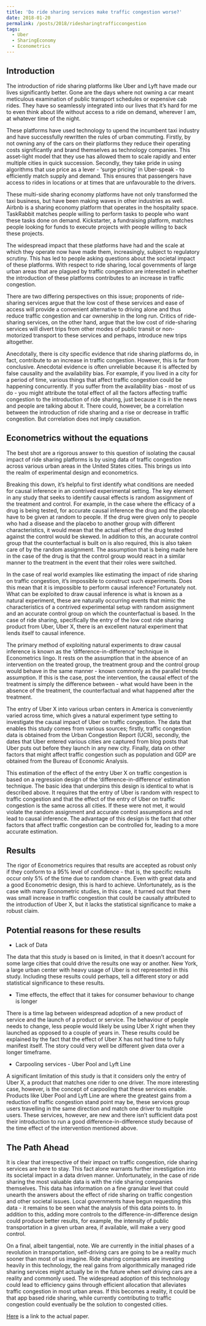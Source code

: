```yaml
---
title: 'Do ride sharing services make traffic congestion worse?'
date: 2018-01-20
permalink: /posts/2018/ridesharingtrafficcongestion
tags:
  - Uber
  - SharingEconomy
  - Econometrics
---
```


Introduction
------------

The introduction of ride sharing platforms like Uber and Lyft have made our lives significantly better. Gone are the days where not owning a car meant meticulous examination of public transport schedules or expensive cab rides. They have so seamlessly integrated into our lives that it’s hard for me to even think about life without access to a ride on demand, wherever I am, at whatever time of the night. 

These platforms have used technology to upend the incumbent taxi industry and have successfully rewritten the rules of urban commuting. Firstly, by not owning any of the cars on their platforms they reduce their operating costs significantly and brand themselves as technology companies. This asset-light model that they use has allowed them to scale rapidly and enter multiple cities in quick succession. Secondly, they take pride in using algorithms that use price as a lever - ‘surge pricing’ in Uber-speak - to efficiently match supply and demand. This ensures that passengers have access to rides in locations or at times that are unfavourable to the drivers. 

These multi-side sharing economy platforms have not only transformed the taxi business, but have been making waves in other industries as well. Airbnb is a sharing economy platform that operates in the hospitality space. TaskRabbit matches people willing to perform tasks to people who want these tasks done on demand. Kickstarter, a fundraising platform, matches people looking for funds to execute projects with people willing to back these projects. 

The widespread impact that these platforms have had and the scale at which they operate now have made them, increasingly, subject to regulatory scrutiny. This has led to people asking questions about the societal impact of these platforms. With respect to ride sharing, local governments of large urban areas that are plagued by traffic congestion are interested in whether the introduction of these platforms contributes to an increase in traffic congestion. 

There are two differing perspectives on this issue; proponents of ride-sharing services argue that the low cost of these services and ease of access will provide a convenient alternative to driving alone and thus reduce traffic congestion and car ownership in the long run. Critics of ride-sharing services, on the other hand, argue that the low cost of ride-sharing services will divert trips from other modes of public transit or non-motorized transport to these services and perhaps, introduce new trips altogether.

Anecdotally, there is city specific evidence that ride sharing platforms do, in fact, contribute to an increase in traffic congestion. However, this is far from conclusive. Anecdotal evidence is often unreliable because it is affected by false causality and the availability bias. For example, if you lived in a city for a period of time, various things that affect traffic congestion could be happening concurrently. If you suffer from the availability bias - most of us do - you might attribute the total effect of all the factors affecting traffic congestion to the introduction of ride sharing, just because it is in the news and people are talking about it. There could, however, be a correlation between the introduction of ride sharing and a rise or decrease in traffic congestion. But correlation does not imply causation. 

Econometrics without the equations
----------------------------------

The best shot are a rigorous answer to this question of isolating the causal impact of ride sharing platforms is by using data of traffic congestion across various urban areas in the United States cities. This brings us into the realm of experimental design and econometrics. 

Breaking this down, it’s helpful to first identify what conditions are needed for causal inference in an contrived experimental setting. The key element in any study that seeks to identify causal effects is random assignment of the treatment and control. For example, in the case where the efficacy of a drug is being tested, for accurate causal inference the drug and the placebo have to be given at random to people. If the drug were given only to people who had a disease and the placebo to another group with different characteristics, it would mean that the actual effect of the drug tested against the control would be skewed. In addition to this, an accurate control group that the counterfactual is built on is also required, this is also taken care of by the random assignment. The assumption that is being made here in the case of the drug is that the control group would react in a similar manner to the treatment in the event that their roles were switched. 

In the case of real world examples like estimating the impact of ride sharing on traffic congestion, it’s impossible to construct such experiments. Does this mean that it is impossible to perform causal inference? Fortunately not. What can be exploited to draw causal inference is what is known as a natural experiment, these are naturally occurring events that mimic the characteristics of a contrived experimental setup with random assignment and an accurate control group on which the counterfactual is based. In the case of ride sharing, specifically the entry of the low cost ride sharing product from Uber, Uber X, there is an excellent natural experiment that lends itself to causal inference. 

The primary method of exploiting natural experiments to draw causal inference is known as the ‘difference-in-difference’ technique in Econometrics lingo. It rests on the assumption that in the absence of an intervention on the treated group, the treatment group and the control group would behave in the same manner - known commonly as the parallel trends assumption. If this is the case, post the intervention, the causal effect of the treatment is simply the difference between - what would have been in the absence of the treatment, the counterfactual and what happened after the treatment. 

The entry of Uber X into various urban centers in America is conveniently varied across time, which gives a natural experiment type setting to investigate the causal impact of Uber on traffic congestion. The data that enables this study comes from various sources; firstly, traffic congestion data is obtained from the Urban Congestion Report (UCR), secondly, the dates that Uber entered various cities are captured from blog posts that Uber puts out before they launch in any new city. Finally, data on other factors that might affect traffic congestion such as population and GDP are obtained from the Bureau of Economic Analysis. 

This estimation of the effect of the entry Uber X on traffic congestion is based on a regression design of the ‘difference-in-difference’ estimation technique. The basic idea that underpins this design is identical to what is described above. It requires that the entry of Uber is random with respect to traffic congestion and that the effect of the entry of Uber on traffic congestion is the same across all cities. If these were not met, it would violate the random assignment and accurate control assumptions and not lead to causal inference. The advantage of this design is the fact that other factors that affect traffic congestion can be controlled for, leading to a more accurate estimation. 

Results
-------
The rigor of Econometrics requires that results are accepted as robust only if they conform to a 95% level of confidence - that is, the specific results occur only 5% of the time due to random chance. Even with great data and a good Econometric design, this is hard to achieve. Unfortunately, as is the case with many Econometric studies, in this case, it turned out that there was small increase in traffic congestion that could be causally attributed to the introduction of Uber X, but it lacks the statistical significance to make a robust claim.

Potential reasons for these results 
-----------------------------------
* Lack of Data

The data that this study is based on is limited, in that it doesn’t account for some large cities that could drive the results one way or another. New York, a large urban center with heavy usage of Uber is not represented in this study. Including these results could perhaps, tell a different story or add statistical significance to these results. 

* Time effects, the effect that it takes for consumer behaviour to change is longer
	
There is a time lag between widespread adoption of a new product of service and the launch of a product or service. The behaviour of people needs to change, less people would likely be using Uber X right when they launched as opposed to a couple of years in. These results could be explained by the fact that the effect of Uber X has not had time to fully manifest itself. The story could very well be different given data over a longer timeframe. 

* Carpooling services - Uber Pool and Lyft Line
	
A significant limitation of this study is that it considers only the entry of Uber X, a product that matches one rider to one driver. The more interesting case, however, is the concept of carpooling that these services enable. Products like Uber Pool and Lyft Line are where the greatest gains from a reduction of traffic congestion stand point may be, these services group users travelling in the same direction and match one driver to multiple users. These services, however, are new and there isn’t sufficient data post their introduction to run a good difference-in-difference study because of the time effect of the intervention mentioned above.

The Path Ahead
--------------
It is clear that irrespective of their impact on traffic congestion, ride sharing services are here to stay. This fact alone warrants further investigation into its societal impact in a data driven manner. Unfortunately, in the case of ride sharing the most valuable data is with the ride sharing companies themselves. This data has information on a fine granular level that could unearth the answers about the effect of ride sharing on traffic congestion and other societal issues. Local governments have begun requesting this data - it remains to be seen what the analysis of this data points to. In addition to this, adding more controls to the difference-in-difference design could produce better results, for example, the intensity of public transportation in a given urban area, if available, will make a very good control. 

On a final, albeit tangential, note. We are currently in the initial phases of a revolution in transportation, self-driving cars are going to be a reality much sooner than most of us imagine. Ride sharing companies are investing heavily in this technology, the real gains from algorithmically managed ride sharing services might actually be in the future when self driving cars are a reality and commonly used. The widespread adoption of this technology could lead to efficiency gains through efficient allocation that alleviates traffic congestion in most urban areas. If this becomes a reality, it could be that app based ride sharing, while currently contributing to traffic congestion could eventually be the solution to congested cities.

[Here](https://drive.google.com/file/d/1dKRCa4p1iIsoITuwqDNDNW2SzRANHqlJ/view?usp=sharing) is a link to the actual paper.
